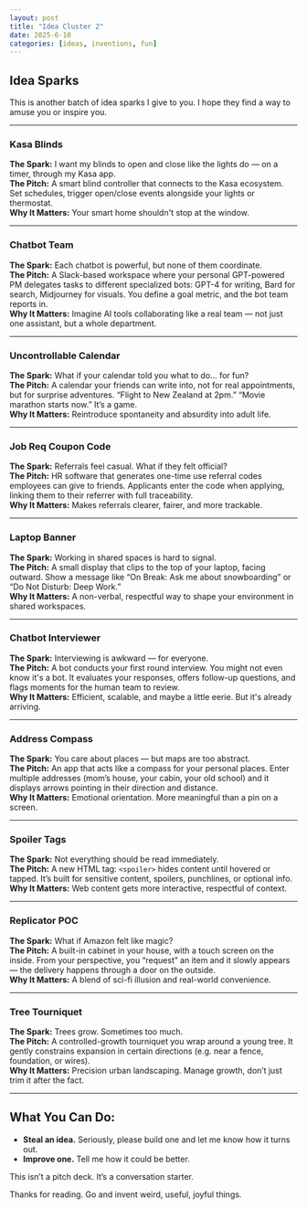 ```yaml
---
layout: post
title: "Idea Cluster 2"
date: 2025-6-10
categories: [ideas, inventions, fun]
---
```


## Idea Sparks

This is another batch of idea sparks I give to you. I hope they find a way to amuse you or inspire you.  

---

### Kasa Blinds  
**The Spark:** I want my blinds to open and close like the lights do — on a timer, through my Kasa app.  
**The Pitch:** A smart blind controller that connects to the Kasa ecosystem. Set schedules, trigger open/close events alongside your lights or thermostat.  
**Why It Matters:** Your smart home shouldn't stop at the window.

---

### Chatbot Team  
**The Spark:** Each chatbot is powerful, but none of them coordinate.  
**The Pitch:** A Slack-based workspace where your personal GPT-powered PM delegates tasks to different specialized bots: GPT-4 for writing, Bard for search, Midjourney for visuals. You define a goal metric, and the bot team reports in.  
**Why It Matters:** Imagine AI tools collaborating like a real team — not just one assistant, but a whole department.

---

### Uncontrollable Calendar  
**The Spark:** What if your calendar told you what to do… for fun?  
**The Pitch:** A calendar your friends can write into, not for real appointments, but for surprise adventures. “Flight to New Zealand at 2pm.” “Movie marathon starts now.” It’s a game.  
**Why It Matters:** Reintroduce spontaneity and absurdity into adult life.

---

### Job Req Coupon Code  
**The Spark:** Referrals feel casual. What if they felt official?  
**The Pitch:** HR software that generates one-time use referral codes employees can give to friends. Applicants enter the code when applying, linking them to their referrer with full traceability.  
**Why It Matters:** Makes referrals clearer, fairer, and more trackable.

---

### Laptop Banner  
**The Spark:** Working in shared spaces is hard to signal.  
**The Pitch:** A small display that clips to the top of your laptop, facing outward. Show a message like “On Break: Ask me about snowboarding” or “Do Not Disturb: Deep Work.”  
**Why It Matters:** A non-verbal, respectful way to shape your environment in shared workspaces.

---

### Chatbot Interviewer  
**The Spark:** Interviewing is awkward — for everyone.  
**The Pitch:** A bot conducts your first round interview. You might not even know it's a bot. It evaluates your responses, offers follow-up questions, and flags moments for the human team to review.  
**Why It Matters:** Efficient, scalable, and maybe a little eerie. But it's already arriving.

---

### Address Compass  
**The Spark:** You care about places — but maps are too abstract.  
**The Pitch:** An app that acts like a compass for your personal places. Enter multiple addresses (mom’s house, your cabin, your old school) and it displays arrows pointing in their direction and distance.  
**Why It Matters:** Emotional orientation. More meaningful than a pin on a screen.

---

### Spoiler Tags  
**The Spark:** Not everything should be read immediately.  
**The Pitch:** A new HTML tag: `<spoiler>` hides content until hovered or tapped. It’s built for sensitive content, spoilers, punchlines, or optional info.  
**Why It Matters:** Web content gets more interactive, respectful of context.

---

### Replicator POC  
**The Spark:** What if Amazon felt like magic?  
**The Pitch:** A built-in cabinet in your house, with a touch screen on the inside. From your perspective, you “request” an item and it slowly appears — the delivery happens through a door on the outside.  
**Why It Matters:** A blend of sci-fi illusion and real-world convenience.

---

### Tree Tourniquet  
**The Spark:** Trees grow. Sometimes too much.  
**The Pitch:** A controlled-growth tourniquet you wrap around a young tree. It gently constrains expansion in certain directions (e.g. near a fence, foundation, or wires).  
**Why It Matters:** Precision urban landscaping. Manage growth, don’t just trim it after the fact.

---

## What You Can Do:
- **Steal an idea.** Seriously, please build one and let me know how it turns out.
- **Improve one.** Tell me how it could be better.

This isn’t a pitch deck. It’s a conversation starter.

Thanks for reading. Go and invent weird, useful, joyful things.

